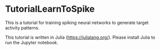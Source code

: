 # TutorialLearnToSpike

This is a tutorial for training spiking neural networks to generate target activity patterns. 

This tutorial is written in Julia (https://julialang.org/). Please install Julia to run the Jupyter notebook.